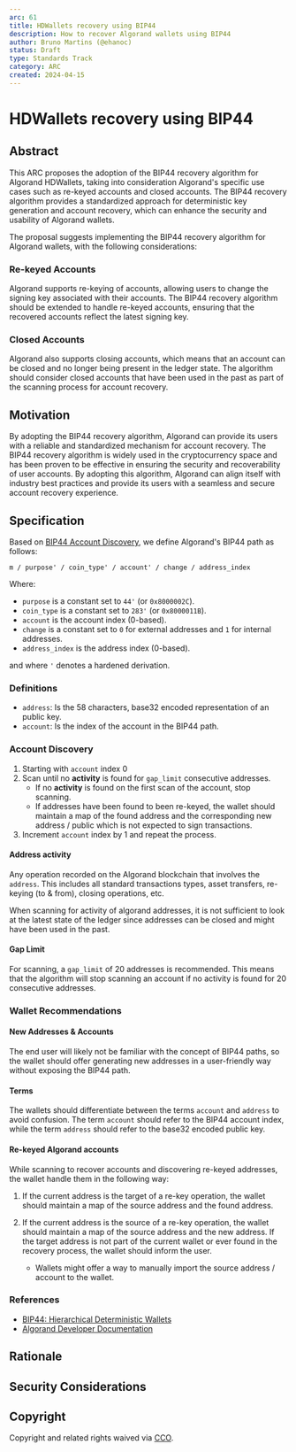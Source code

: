 ```yaml
---
arc: 61
title: HDWallets recovery using BIP44
description: How to recover Algorand wallets using BIP44
author: Bruno Martins (@ehanoc)
status: Draft
type: Standards Track
category: ARC
created: 2024-04-15
---
```


# HDWallets recovery using BIP44

## Abstract

This ARC proposes the adoption of the BIP44 recovery algorithm for Algorand HDWallets, taking into consideration Algorand's specific use cases such as re-keyed accounts and closed accounts. The BIP44 recovery algorithm provides a standardized approach for deterministic key generation and account recovery, which can enhance the security and usability of Algorand wallets.

The proposal suggests implementing the BIP44 recovery algorithm for Algorand wallets, with the following considerations:

### Re-keyed Accounts

Algorand supports re-keying of accounts, allowing users to change the signing key associated with their accounts. The BIP44 recovery algorithm should be extended to handle re-keyed accounts, ensuring that the recovered accounts reflect the latest signing key.

### Closed Accounts

Algorand also supports closing accounts, which means that an account can be closed and no longer being present in the ledger state. The algorithm should consider closed accounts that have been used in the past as part of the scanning process for account recovery.

## Motivation

By adopting the BIP44 recovery algorithm, Algorand can provide its users with a reliable and standardized mechanism for account recovery. The BIP44 recovery algorithm is widely used in the cryptocurrency space and has been proven to be effective in ensuring the security and recoverability of user accounts. By adopting this algorithm, Algorand can align itself with industry best practices and provide its users with a seamless and secure account recovery experience.

## Specification

Based on <a href="https://github.com/bitcoin/bips/blob/master/bip-0044.mediawiki#user-content-Account_discovery">BIP44 Account Discovery</a>, we define Algorand's BIP44 path as follows:

```
m / purpose' / coin_type' / account' / change / address_index
```

Where:

- `purpose` is a constant set to `44'` (or `0x8000002C`).
- `coin_type` is a constant set to `283'` (or `0x8000011B`).
- `account` is the account index (0-based).
- `change` is a constant set to `0` for external addresses and `1` for internal addresses.
- `address_index` is the address index (0-based).

and where `'` denotes a hardened derivation.

### Definitions

- `address`: Is the 58 characters, base32 encoded representation of an public key.
- `account`: Is the index of the account in the BIP44 path.

### Account Discovery

1. Starting with `account` index 0
2. Scan until no **activity** is found for `gap_limit` consecutive addresses.
    - If no **activity** is found on the first scan of the account, stop scanning.
    - If addresses have been found to been re-keyed, the wallet should maintain a map of the found address and the corresponding new address / public which is not expected to sign transactions.
3. Increment `account` index by 1 and repeat the process.

#### Address activity

Any operation recorded on the Algorand blockchain that involves the `address`. This includes all standard transactions types, asset transfers, re-keying (to & from), closing operations, etc.

When scanning for activity of algorand addresses, it is not sufficient to look at the latest state of the ledger since addresses can be closed and might have been used in the past.

#### Gap Limit

For scanning, a `gap_limit` of 20 addresses is recommended. This means that the algorithm will stop scanning an account if no activity is found for 20 consecutive addresses.

### Wallet Recommendations

#### New Addresses & Accounts

The end user will likely not be familiar with the concept of BIP44 paths, so the wallet should offer generating new addresses in a user-friendly way without exposing the BIP44 path.

#### Terms

The wallets should differentiate between the terms `account` and `address` to avoid confusion. The term `account` should refer to the BIP44 account index, while the term `address` should refer to the base32 encoded public key.

#### Re-keyed Algorand accounts

While scanning to recover accounts and discovering re-keyed addresses, the wallet handle them in the following way:

1. If the current address is the target of a re-key operation, the wallet should maintain a map of the source address and the found address. 

2. If the current address is the source of a re-key operation, the wallet should maintain a map of the source address and the new address. If the target address is not part of the current wallet or ever found in the recovery process, the wallet should inform the user. 
    - Wallets might offer a way to manually import the source address / account to the wallet.


### References

- <a href="https://github.com/bitcoin/bips/blob/master/bip-0044.mediawiki">BIP44: Hierarchical Deterministic Wallets</a>
- <a href="https://developer.algorand.org/">Algorand Developer Documentation</a>

## Rationale

## Security Considerations

## Copyright

Copyright and related rights waived via <a href="https://creativecommons.org/publicdomain/zero/1.0/">CCO</a>.
